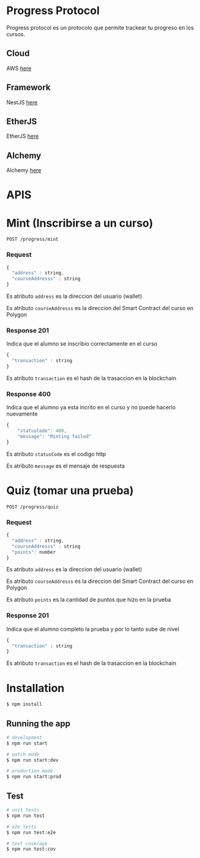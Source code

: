 # Progress Protocol
Progress protocol es un protocolo que permite trackear tu progreso en los cursos.

## Cloud

AWS [here](https://aws.amazon.com/elasticbeanstalk/) 

## Framework

NestJS [here](https://nestjs.com/)

## EtherJS

EtherJS [here](https://docs.ethers.org/v5/)

## Alchemy 

Alchemy [here](https://www.alchemy.com/)

# APIS

# Mint (Inscribirse a un curso)

```http
POST /progress/mint
```
### Request

```javascript
{
  "address" : string,
  "courseAddresss" : string
}
```

Es atributo `address` es la direccion del usuario (wallet)

Es atributo `courseAddresss` es la direccion del Smart Contract del curso en Polygon

### Response 201

Indica que el alumno se inscribio correctamente en el curso

```javascript
{
  "transaction" : string
}
```

Es atributo `transaction` es el hash de la trasaccion en la blockchain 


### Response 400

Indica que el alumno ya esta incrito en el curso y no puede hacerlo nuevamente

```javascript
{
    "statusCode": 400,
    "message": "Minting failed"
}
```

Es atributo `statusCode` es el codigo http

Es atributo `message` es el mensaje de respuesta


# Quiz (tomar una prueba)

```http
POST /progress/quiz
```
### Request

```javascript
{
  "address" : string,
  "courseAddresss" : string
  "points": number
}
```

Es atributo `address` es la direccion del usuario (wallet)

Es atributo `courseAddresss` es la direccion del Smart Contract del curso en Polygon

Es atributo `points` es la cantidad de puntos que hizo en la prueba

### Response 201

Indica que el alumno completo la prueba y por lo tanto sube de nivel

```javascript
{
  "transaction" : string
}
```

Es atributo `transaction` es el hash de la trasaccion en la blockchain 




# Installation

```bash
$ npm install
```

## Running the app

```bash
# development
$ npm run start

# watch mode
$ npm run start:dev

# production mode
$ npm run start:prod
```

## Test

```bash
# unit tests
$ npm run test

# e2e tests
$ npm run test:e2e

# test coverage
$ npm run test:cov
```
